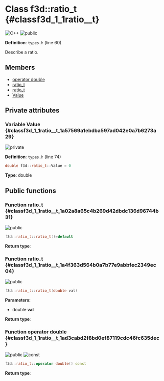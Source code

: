 # Class f3d::ratio\_t {#classf3d_1_1ratio__t}

![][C++]
![][public]

**Definition**: `types.h` (line 60)



Describe a ratio.

## Members

* [operator double](classf3d_1_1ratio__t.md#classf3d_1_1ratio__t_1ad3cabd2f8bd0ef87119cdc46fc635dec)
* [ratio\_t](classf3d_1_1ratio__t.md#classf3d_1_1ratio__t_1a02a8a65c4b269d42dbdc136d96744b31)
* [ratio\_t](classf3d_1_1ratio__t.md#classf3d_1_1ratio__t_1a4f363d564b0a7b77e9abbfec2349ec04)
* [Value](classf3d_1_1ratio__t.md#classf3d_1_1ratio__t_1a57569a1ebdba597ad042e0a7b6273a29)

## Private attributes

### Variable Value {#classf3d_1_1ratio__t_1a57569a1ebdba597ad042e0a7b6273a29}

![][private]

**Definition**: `types.h` (line 74)


```cpp
double f3d::ratio_t::Value = 0
```








**Type**: double



## Public functions

### Function ratio\_t {#classf3d_1_1ratio__t_1a02a8a65c4b269d42dbdc136d96744b31}

![][public]


```cpp
f3d::ratio_t::ratio_t()=default
```








**Return type**: 



### Function ratio\_t {#classf3d_1_1ratio__t_1a4f363d564b0a7b77e9abbfec2349ec04}

![][public]


```cpp
f3d::ratio_t::ratio_t(double val)
```








**Parameters**:

* double **val**

**Return type**: 



### Function operator double {#classf3d_1_1ratio__t_1ad3cabd2f8bd0ef87119cdc46fc635dec}

![][public]
![][const]


```cpp
f3d::ratio_t::operator double() const
```








**Return type**: 





[public]: https://img.shields.io/badge/-public-brightgreen (public)
[C++]: https://img.shields.io/badge/language-C%2B%2B-blue (C++)
[const]: https://img.shields.io/badge/-const-lightblue (const)
[protected]: https://img.shields.io/badge/-protected-yellow (protected)
[static]: https://img.shields.io/badge/-static-lightgrey (static)
[private]: https://img.shields.io/badge/-private-red (private)